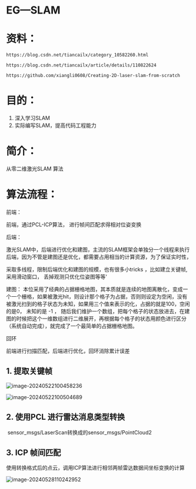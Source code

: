# EG—SLAM



# 资料：

```
https://blog.csdn.net/tiancailx/category_10582260.html

https://blog.csdn.net/tiancailx/article/details/110822624

https://github.com/xiangli0608/Creating-2D-laser-slam-from-scratch
```



# 目的： 

1. 深入学习SLAM
2. 实际编写SLAM，提高代码工程能力







# 简介：

从零二维激光SLAM 算法





# 算法流程： 

前端：

前端，通过PCL-ICP算法， 进行帧间匹配求得相对位姿变换

后端：

激光SLAM中，后端进行优化和建图，主流的SLAM框架会单独分一个线程来执行后端，因为不管是建图还是优化，都需要占用相当的计算资源，为了保证实时性，

采取多线程，限制后端优化和建图的规模，也有很多小tricks ，比如建立关键帧,采用滑动窗口， 丢掉观测只优化位姿图等等‘

建图： 本位采用了经典的占据栅格地图，其本质就是连续的地图离散化，变成一个一个栅格，如果被激光hit，则设计那个格子为占据，否则则设定为空闲，没有被激光扫到的格子状态为未知，如果用三个值来表示的化，占据的就是100，空闲的是0， 未知的是 -1 ， 随后我们维护一个数组，把每个格子的状态放进去，在建图的时候把这个一维数组进行二维展开，再根据每个格子的状态用颜色进行区分（系统自动完成），就完成了一个最简单的占据栅格地图。





回环

前端进行扫描匹配，后端进行优化，回环消除累计误差



## 1. 提取关键帧





![image-20240522100458236](D:\SLAM\学习笔记\EG-SLAM.assets\image-20240522100458236.png)







![image-20240522100504689](D:\SLAM\学习笔记\EG-SLAM.assets\image-20240522100504689.png)



## 2.  使用PCL 进行雷达消息类型转换

​	sensor_msgs/LaserScan转换成的sensor_msgs/PointCloud2









## 3. ICP 帧间匹配

使用转换格式后的点云，调用ICP算法进行相邻两帧雷达数据间坐标变换的计算

![image-20240528110242952](D:\SLAM\学习笔记\EG-SLAM.assets\image-20240528110242952.png)

















